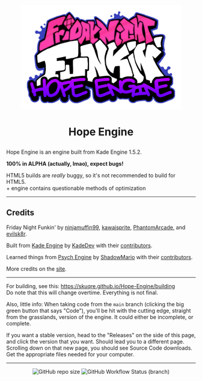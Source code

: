 <p align="center">
<img src="art/Awesome  new funkin logo.png" style="max-width: 85%;" />
</p>

# <p align="center">Hope Engine</p>

Hope Engine is an engine built from Kade Engine 1.5.2.

**100% in ALPHA (actually, lmao), expect bugs!**

HTML5 builds are *really* buggy, so it's not recommended to build for HTML5.<br>
\+ engine contains questionable methods of optimization

---

## Credits
Friday Night Funkin' by [ninjamuffin99](https://twitter.com/ninja_muffin99), [kawaisprite](https://twitter.com/kawaisprite), [PhantomArcade](https://twitter.com/phantomarcade3k), and [evilsk8r](https://twitter.com/evilsk8r).

Built from [Kade Engine](https://github.com/KadeDev/Kade-Engine) by [KadeDev](https://github.com/KadeDev) with their [contributors](https://github.com/KadeDev/Kade-Engine/graphs/contributors).

Learned things from [Psych Engine](https://github.com/ShadowMario/FNF-PsychEngine) by [ShadowMario](https://github.com/ShadowMario) with their [contributors](https://github.com/ShadowMario/FNF-PsychEngine/graphs/contributors).

More credits on the [site](https://skuqre.github.io/Hope-Engine/credits).

---

For building, see this: <https://skuqre.github.io/Hope-Engine/building><br>
Do note that this will change overtime. Everything is not final.

Also, little info: When taking code from the `main` branch (clicking the big green button that says "Code"), you'll be hit with the cutting edge, straight from the grasslands, version of the engine. It could either be incomplete, or complete.

If you want a stable version, head to the "Releases" on the side of this page, and click the version that you want. Should lead you to a different page. Scrolling down on that new page, you should see Source Code downloads. Get the appropriate files needed for your computer.

---

<p align="center">
<img alt="GitHub repo size" src="https://img.shields.io/github/repo-size/skuqre/Hope-Engine?color=ad34ff&label=size&style=flat-square">
<img alt="GitHub Workflow Status (branch)" src="https://img.shields.io/github/workflow/status/skuqre/Hope-Engine/Build/main?color=ad34ff&style=flat-square">
</p>
